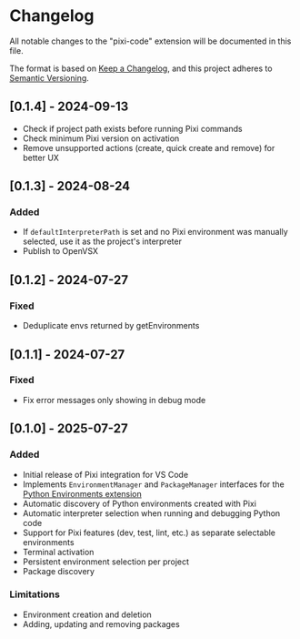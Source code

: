 # Changelog

All notable changes to the "pixi-code" extension will be documented in this file.

The format is based on [Keep a Changelog](https://keepachangelog.com/en/1.0.0/),
and this project adheres to [Semantic Versioning](https://semver.org/spec/v2.0.0.html).

## [0.1.4] - 2024-09-13

- Check if project path exists before running Pixi commands
- Check minimum Pixi version on activation
- Remove unsupported actions (create, quick create and remove) for better UX

## [0.1.3] - 2024-08-24

### Added

- If `defaultInterpreterPath` is set and no Pixi environment was manually selected, use it as the project's interpreter
- Publish to OpenVSX

## [0.1.2] - 2024-07-27

### Fixed

- Deduplicate envs returned by getEnvironments

## [0.1.1] - 2024-07-27

### Fixed

- Fix error messages only showing in debug mode

## [0.1.0] - 2025-07-27

### Added

- Initial release of Pixi integration for VS Code
- Implements `EnvironmentManager` and `PackageManager` interfaces for the [Python Environments
  extension](https://github.com/microsoft/vscode-python-environments)
- Automatic discovery of Python environments created with Pixi
- Automatic interpreter selection when running and debugging Python code
- Support for Pixi features (dev, test, lint, etc.) as separate selectable environments
- Terminal activation
- Persistent environment selection per project
- Package discovery

### Limitations

- Environment creation and deletion
- Adding, updating and removing packages
